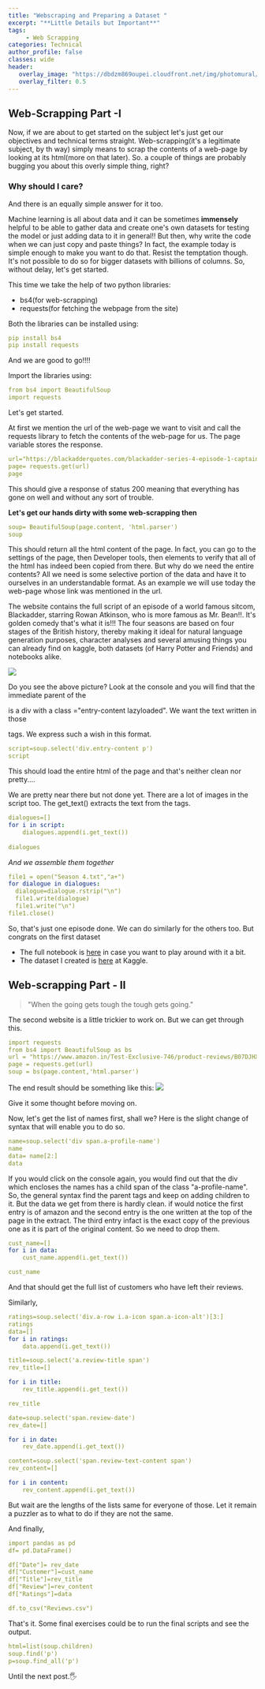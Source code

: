 ```yaml
---
title: "Webscraping and Preparing a Dataset "
excerpt: "**Little Details but Important**"
tags:
     - Web Scrapping
categories: Technical
author_profile: false
classes: wide
header: 
   overlay_image: "https://dbdzm869oupei.cloudfront.net/img/photomural/large/5d9da5b914d83.jpg"
   overlay_filter: 0.5
---
```



##  Web-Scrapping Part -I

Now, if we are about to get started on the subject let's just get our objectives and technical terms straight. Web-scrapping(it's a legitimate subject, by th way) simply means to scrap the contents of a web-page by looking at its html(more on that later). So. a couple of things are probably bugging you about this overly simple thing, right? 

### Why should I care? 
And there is an equally simple answer for it too.

Machine learning is all about data and it can be sometimes **immensely** helpful to be able to gather data and create one's own datasets for testing the model or just adding data to it in general!! But then, why write the code when we can just copy and paste things? In fact, the example today is simple enough to make you want to do that. Resist the temptation though. It's not possible to do so for bigger datasets with billions of columns. So, without delay, let's get started.

This time we take the help of two python libraries:
* bs4(for web-scrapping)
* requests(for fetching the webpage from the site)

Both the libraries can be installed using:

<!--more-->
```yaml
pip install bs4
pip install requests
```

And we are good to go!!!!

Import the libraries using:

```yaml
from bs4 import BeautifulSoup
import requests
```

Let's get started.

At first we mention the url of the web-page we want to visit and call the requests library to fetch the contents of the web-page for us. The page variable stores the response.
```yaml
url="https://blackadderquotes.com/blackadder-series-4-episode-1-captain-cook-full-script"
page= requests.get(url)
page 
```

This should give a response of status 200 meaning that everything has gone on well and without any sort of trouble.

**Let's get our hands dirty with some web-scrapping then**

```yaml
soup= BeautifulSoup(page.content, 'html.parser')
soup
```

This should return all the html content of the page. In fact, you can go to the settings of the page, then Developer tools, then elements to verify that all of the html has indeed been copied from there. But why do we need the entire contents? All we need is some selective portion of the data and have it to ourselves in an understandable format.
As an example we will use today the web-page whose link was mentioned in the url. 

The website contains the full script of an episode of a world famous sitcom, Blackadder, starring Rowan Atkinson, who is more famous as Mr. Bean!!. It's golden comedy that's what it is!!! The four seasons are based on four stages of the British history, thereby making it ideal for natural language generation purposes, character analyses and several amusing things you can already find on kaggle, both datasets (of Harry Potter and Friends) and notebooks alike.

<img src="/assets/images/Web-scrapping.jpg">

Do you see the above picture? Look at the console and you will find that the immediate parent of the <p> is a div with a class ="entry-content lazyloaded". We want the text written in those <p> tags. We express such a wish in this format.
     
     
```yaml
script=soup.select('div.entry-content p')
script
```
This should load the entire html of the page and that's neither clean nor pretty....
     
We are pretty near there but not done yet. There are a lot of images in the script too. The get_text() extracts the text from the tags.


```yaml
dialogues=[]
for i in script:
    dialogues.append(i.get_text())
    
dialogues
```

*And we assemble them together*

```yaml
file1 = open("Season 4.txt","a+")
for dialogue in dialogues:
  dialogue=dialogue.rstrip("\n")
  file1.write(dialogue)
  file1.write("\n")
file1.close()
```

So, that's just one episode done. We can do similarly for the others too. But congrats on the first dataset 
* The full notebook is [here](https://github.com/SOUMEE2000/Natural-Language-Processing/blob/main/Created%20Datasets/Blackadder_webScraping.ipynb) in case you want to play around with it a bit. 
* The dataset I created is [here](https://www.kaggle.com/soumee2000/blackadderfullscriptsrowan-atkinson) at Kaggle.

## Web-scrapping Part - II

>"When the going gets tough the tough gets going." 

The second website is a little trickier to work on. But we can get through this.

```yaml
import requests
from bs4 import BeautifulSoup as bs
url = "https://www.amazon.in/Test-Exclusive-746/product-reviews/B07DJHXTLJ/ref=cm_cr_dp_d_show_all_btm?ie=UTF8&reviewerType=all_reviews"
page = requests.get(url)
soup = bs(page.content,'html.parser')
```

The end result should be something like this:
<img src="/assets/images/Web-scrapping1-compressed.jpg">

Give it some thought before moving on.

Now, let's get the list of names first, shall we? Here is the slight change of syntax that will enable you to do so.


```yaml
name=soup.select('div span.a-profile-name')
name
data= name[2:]
data
```
If you would click on the console again, you would find out that the div which encloses the names has a child span of the class "a-profile-name". So, the general syntax find the parent tags and keep on adding children to it. But the data we get from there is hardly clean. if would notice the first entry is of amazon and the second entry is the one written at the top of the page in the extract. The third entry infact is the exact copy of the previous one as it is part of the original content. So we need to drop them.


```yaml
cust_name=[]
for i in data:
    cust_name.append(i.get_text())

cust_name
```
And that should get the full list of customers who have left their reviews.

Similarly,


```yaml
ratings=soup.select('div.a-row i.a-icon span.a-icon-alt')[3:]
ratings
data=[]
for i in ratings:
    data.append(i.get_text())

title=soup.select('a.review-title span')
rev_title=[]

for i in title:
    rev_title.append(i.get_text())

rev_title

date=soup.select('span.review-date')
rev_date=[]

for i in date:
    rev_date.append(i.get_text())

content=soup.select('span.review-text-content span')
rev_content=[]

for i in content:
    rev_content.append(i.get_text())
```
But wait are the lengths of the lists same for everyone of those. Let it remain a puzzler as to what to do if they are not the same.

And finally,
```yaml
import pandas as pd
df= pd.DataFrame()

df["Date"]= rev_date
df["Customer"]=cust_name
df["Title"]=rev_title
df["Review"]=rev_content
df["Ratings"]=data

df.to_csv("Reviews.csv")
```
That's it. Some final exercises could be to run the final scripts and see the output.

```yaml
html=list(soup.children)
soup.find('p')
p=soup.find_all('p')
```
Until the next post.🖐
